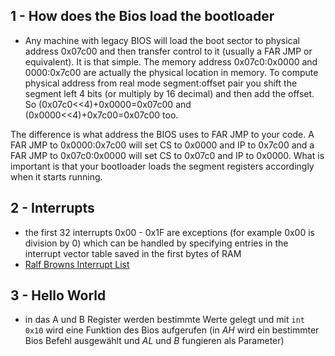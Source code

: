 ## 1 - How does the Bios load the bootloader
- Any machine with legacy BIOS will load the boot sector to physical address 0x07c00 and then transfer control to it (usually a FAR JMP or equivalent). It is that simple. The memory address 0x07c0:0x0000 and 0000:0x7c00 are actually the physical location in memory. To compute physical address from real mode segment:offset pair you shift the segment left 4 bits (or multiply by 16 decimal) and then add the offset. So (0x07c0<<4)+0x0000=0x07c00 and (0x0000<<4)+0x7c00=0x07c00 too.  
  
The difference is what address the BIOS uses to FAR JMP to your code. A FAR JMP to 0x0000:0x7c00 will set CS to 0x0000 and IP to 0x7c00 and a FAR JMP to 0x07c0:0x0000 will set CS to 0x07c0 and IP to 0x0000. What is important is that your bootloader loads the segment registers accordingly when it starts running.

## 2 - Interrupts
- the first 32 interrupts 0x00 - 0x1F are exceptions (for example 0x00 is division by 0) which can be handled by specifying entries in the interrupt vector table saved in the first bytes of RAM 
- [Ralf Browns Interrupt List](https://www.ctyme.com/intr/int.htm)
## 3 - Hello World
- in das A und B Register werden bestimmte Werte gelegt und mit `int 0x10` wird eine Funktion des Bios aufgerufen (in $AH$ wird ein bestimmter Bios Befehl ausgewählt und $AL$ und $B$ fungieren als Parameter)